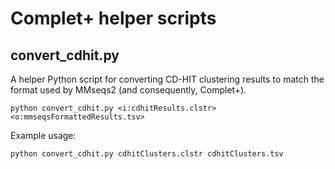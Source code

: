 # Complet+ helper scripts

## convert_cdhit.py

A helper Python script for converting CD-HIT clustering results to match the format used by MMseqs2 (and consequently, Complet+).

```
python convert_cdhit.py <i:cdhitResults.clstr> <o:mmseqsFormattedResults.tsv>
```

Example usage:

```
python convert_cdhit.py cdhitClusters.clstr cdhitClusters.tsv
```

